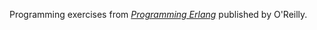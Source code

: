 Programming exercises from
[_Programming Erlang_](http://shop.oreilly.com/product/9780596518189.do)
published by O'Reilly.
